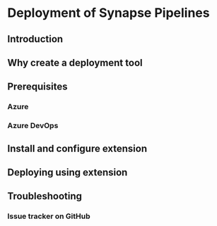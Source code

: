 # Deployment of Synapse Pipelines

## Introduction

## Why create a deployment tool

## Prerequisites
### Azure
### Azure DevOps

## Install and configure extension

## Deploying using extension

## Troubleshooting
### Issue tracker on GitHub
